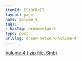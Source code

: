 ```yaml
---
itemId: ESt8CRnET
layout: page
name: Volume 4
tags:
- hasTag: dreamnetwork
type: post
urlSlug: dream-network-volume-4
---
```

<a href="files/Volume_4.zip" download>Volume 4 (.zip file, 6mb)</a>